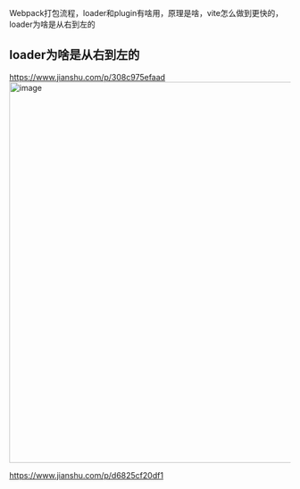 Webpack打包流程，loader和plugin有啥用，原理是啥，vite怎么做到更快的，loader为啥是从右到左的

## loader为啥是从右到左的
https://www.jianshu.com/p/308c975efaad
<br />
<img width="683" alt="image" src="https://user-images.githubusercontent.com/30307995/175231672-9e08ad5c-5065-4e6f-a9b6-41253876011f.png">

https://www.jianshu.com/p/d6825cf20df1
